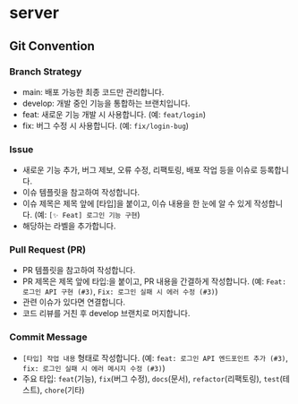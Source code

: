 # server

## Git Convention

### Branch Strategy
- main: 배포 가능한 최종 코드만 관리합니다.
- develop: 개발 중인 기능을 통합하는 브랜치입니다.
- feat: 새로운 기능 개발 시 사용합니다. (‎⁠예: `feat/login`⁠)
- fix: 버그 수정 시 사용합니다. (‎⁠예: `fix/login-bug`)

### Issue
- 새로운 기능 추가, 버그 제보, 오류 수정, 리팩토링, 배포 작업 등을 이슈로 등록합니다.
- 이슈 템플릿을 참고하여 작성합니다.
- 이슈 제목은 제목 앞에 [타입]을 붙이고, 이슈 내용을 한 눈에 알 수 있게 작성합니다. (예: `[✨ Feat] 로그인 기능 구현`)
- 해당하는 라벨을 추가합니다.

### Pull Request (PR)
- PR 템플릿을 참고하여 작성합니다.
- PR 제목은 제목 앞에 타입:을 붙이고, PR 내용을 간결하게 작성합니다. (예: `Feat: 로그인 API 구현 (#3)`, `Fix: 로그인 실패 시 에러 수정 (#3)`)
- 관련 이슈가 있다면 연결합니다.
- 코드 리뷰를 거친 후 develop 브랜치로 머지합니다.

### Commit Message
- `[타입] 작업 내용` 형태로 작성합니다. (예: ‎⁠`feat: 로그인 API 엔드포인트 추가 (#3)`, `fix: 로그인 실패 시 에러 메시지 수정 (#3)`⁠)
- 주요 타입: `feat`(기능), `fix`(버그 수정), `docs`(문서), `refactor`(리팩토링), `test`(테스트), `chore`(기타)
